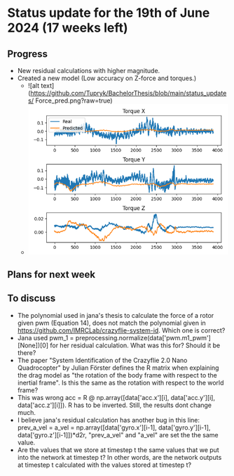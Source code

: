 # Status update for the 19th of June 2024 (17 weeks left)

## Progress
- New residual calculations with higher magnitude.
- Created a new model (Low accuracy on Z-force and torques.)
    - ![alt text](https://github.com/Tupryk/BachelorThesis/blob/main/status_updates/
    Force_pred.png?raw=true)
    - ![alt text](https://github.com/Tupryk/BachelorThesis/blob/main/status_updates/torque_pred.png?raw=true)

## Plans for next week

## To discuss
- The polynomial used in jana's thesis to calculate the force of a rotor given pwm (Equation 14), does not match the polynomial given in https://github.com/IMRCLab/crazyflie-system-id. Which one is correct?
- Jana used pwm_1 = preprocessing.normalize(data['pwm.m1_pwm'][None])[0] for her residual calculation. What was this for? Should it be there?
- The paper "System Identification of the Crazyflie 2.0 Nano Quadrocopter" by Julian Förster defines the R matrix when explaining the drag model as "the rotation of the body frame with respect to the inertial frame". Is this the same as the rotation with respect to the world frame?
- This was wrong acc = R @ np.array([data['acc.x'][i], data['acc.y'][i], data['acc.z'][i]]). R has to be inverted. Still, the results dont change much.
- I believe jana's residual calculation has another bug in this line: prev_a_vel = a_vel = np.array([data['gyro.x'][i-1], data['gyro.y'][i-1], data['gyro.z'][i-1]])*d2r, "prev_a_vel" and "a_vel" are set the the same value.
- Are the values that we store at timestep t the same values that we put into the network at timestep t? In other words, are the network outputs at timestep t calculated with the values stored at timestep t?
